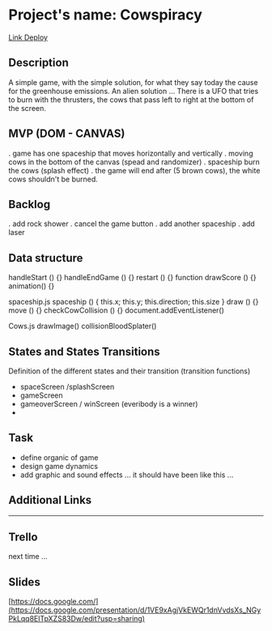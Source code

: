 # Project's name: Cowspiracy
[Link Deploy](https://github.com/RicardoNetaNunes/Cowspiracy---Alien-solution.git)


## Description
A simple game, with the simple solution, for what they say today the cause for the greenhouse emissions. An alien solution ...
There is a UFO that tries to burn with the thrusters, the cows that pass left to right at the bottom of the screen. 


## MVP (DOM - CANVAS)
. game has one spaceship that moves horizontally and vertically
. moving cows in the bottom of the canvas (spead and randomizer)
. spaceship burn the cows (splash effect)
. the game will end after (5 brown cows), the white cows shouldn't be burned.


## Backlog
. add rock shower
. cancel the game button
. add another spaceship
. add laser


## Data structure

handleStart () {}
handleEndGame () {}
restart () {}
function drawScore () {}
animation() {}



spaceship.js
spaceship () { this.x; this.y; this.direction; this.size }
draw () {}
move () {}
checkCowCollision () {}
document.addEventListener()

Cows.js
drawImage()
collisionBloodSplater()


## States and States Transitions
Definition of the different states and their transition (transition functions)

- spaceScreen /splashScreen
- gameScreen
- gameoverScreen / winScreen (everibody is a winner)
- 


## Task
- define organic of game
- design game dynamics
- add graphic and sound effects
... it should have been like this ...


## Additional Links
----------------

## Trello
next time ...


## Slides
[https://docs.google.com/](https://docs.google.com/presentation/d/1VE9xAgjVkEWQr1dnVvdsXs_NGyPkLqq8ElTpXZS83Dw/edit?usp=sharing)
